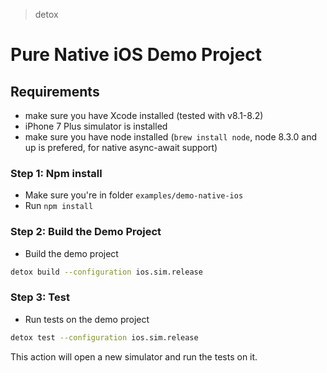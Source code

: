 > detox

# Pure Native iOS Demo Project

## Requirements

* make sure you have Xcode installed (tested with v8.1-8.2)
* iPhone 7 Plus simulator is installed
* make sure you have node installed (`brew install node`, node 8.3.0 and up is prefered, for native async-await support)

### Step 1: Npm install
* Make sure you're in folder `examples/demo-native-ios`
* Run `npm install`

### Step 2: Build the Demo Project
* Build the demo project
 
 ```sh
 detox build --configuration ios.sim.release
 ```
 
### Step 3: Test
* Run tests on the demo project
 
 ```sh
 detox test --configuration ios.sim.release
 ```
 This action will open a new simulator and run the tests on it.

